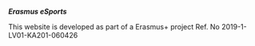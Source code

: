 ***Erasmus eSports***

This website is developed as part of a Erasmus+ project
Ref. No 2019-1-LV01-KA201-060426

